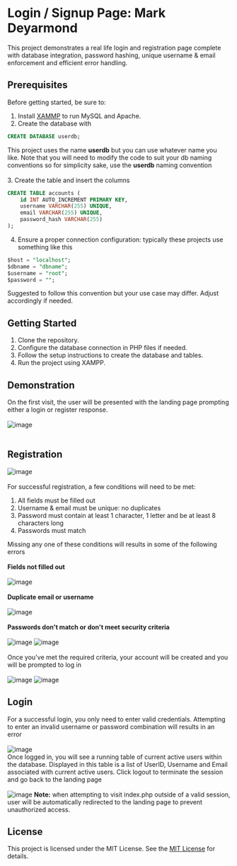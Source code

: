 # Login / Signup Page: Mark Deyarmond
This project demonstrates a real life login and registration page complete with database integration, password hashing, unique username & email enforcement and efficient error handling.
## Prerequisites
Before getting started, be sure to:<BR>
1. Install [XAMMP](https://www.apachefriends.org/) to run MySQL and Apache.
2. Create the database with
```sql
CREATE DATABASE userdb;
```
This project uses the name **userdb** but you can use whatever name you like. Note that you will need to modify the code to suit your db naming conventions so for simplicity sake, use the **userdb** naming convention<br><br>
3. Create the table and insert the columns

```sql
CREATE TABLE accounts (
    id INT AUTO_INCREMENT PRIMARY KEY,
    username VARCHAR(255) UNIQUE,
    email VARCHAR(255) UNIQUE,
    password_hash VARCHAR(255)
);
```
4. Ensure a proper connection configuration: typically these projects use something like this

```sql
$host = "localhost";
$dbname = "dbname";
$username = "root";
$password = "";
```
Suggested to follow this convention but your use case may differ. Adjust accordingly if needed.
## Getting Started
1. Clone the repository.
2. Configure the database connection in PHP files if needed.
3. Follow the setup instructions to create the database and tables.
4. Run the project using XAMPP.
## Demonstration
On the first visit, the user will be presented with the landing page prompting either a login or register response.<br><br>
![image](https://github.com/Fall2023-NSCC-ECampus/inet2005-assignment02-mardeyar/assets/117761940/1f4912ba-517c-404a-b51d-f5ea3a9197d7)<br><br>
## Registration
![image](https://github.com/Fall2023-NSCC-ECampus/inet2005-assignment02-mardeyar/assets/117761940/ee7ead63-d420-428e-9737-dd56b4aad7a2)<br><br>
For successful registration, a few conditions will need to be met:<br>
1. All fields must be filled out
2. Username & email must be unique: no duplicates
3. Password must contain at least 1 character, 1 letter and be at least 8 characters long
4. Passwords must match<br>

Missing any one of these conditions will results in some of the following errors<br><br>
**Fields not filled out**<br><br>
![image](https://github.com/Fall2023-NSCC-ECampus/inet2005-assignment02-mardeyar/assets/117761940/2014838b-baa4-4cbe-86a6-e81aecbd09e5)<br><br>
**Duplicate email or username**<br><br>
![image](https://github.com/Fall2023-NSCC-ECampus/inet2005-assignment02-mardeyar/assets/117761940/dbf81e39-d9da-435a-928f-815fd3b947f8)<br><br>
**Passwords don't match or don't meet security criteria**<br><br>
![image](https://github.com/Fall2023-NSCC-ECampus/inet2005-assignment02-mardeyar/assets/117761940/23ef0ba0-261a-48e0-a020-87f04d1c4274)
![image](https://github.com/Fall2023-NSCC-ECampus/inet2005-assignment02-mardeyar/assets/117761940/4f005f7e-e3d8-4814-9ab8-1ce46d191585)<br><br>
Once you've met the required criteria, your account will be created and you will be prompted to log in<br><br>
![image](https://github.com/Fall2023-NSCC-ECampus/inet2005-assignment02-mardeyar/assets/117761940/ec21caeb-6ea6-4d24-820e-92c23eeff6ff)
![image](https://github.com/Fall2023-NSCC-ECampus/inet2005-assignment02-mardeyar/assets/117761940/1ef0607c-2344-4a6f-b9f5-4f0179ff8897)
## Login
For a successful login, you only need to enter valid credentials. Attempting to enter an invalid username or password combination will results in an error<br><br>
![image](https://github.com/Fall2023-NSCC-ECampus/inet2005-assignment02-mardeyar/assets/117761940/ded15103-74c3-45bd-bdd4-d2ed1e1edbee)<br>
Once logged in, you will see a running table of current active users within the database. Displayed in this table is a list of UserID, Username and Email associated with current active users. Click logout to terminate the session and go back to the landing page<br><br>
![image](https://github.com/Fall2023-NSCC-ECampus/inet2005-assignment02-mardeyar/assets/117761940/99aac8c0-53b3-476e-8ff3-ed6a78799c49)
**Note:** when attempting to visit index.php outside of a valid session, user will be automatically redirected to the landing page to prevent unauthorized access.
## License
This project is licensed under the MIT License. See the [MIT License](https://opensource.org/licenses/MIT) for details.
